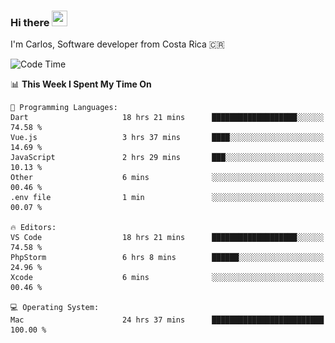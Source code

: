 ### Hi there <img src="https://media.giphy.com/media/hvRJCLFzcasrR4ia7z/giphy.gif" width="25px" height="25px">

I'm Carlos, Software developer from Costa Rica 🇨🇷

[//]: # (<a href="https://app.daily.dev/carum98"><img src="https://github.com/carum98/carum98/blob/main/devcard.svg" width="400" alt="Carlos Umaña Acevedo's Dev Card"/></a>)


<!--START_SECTION:waka-->
![Code Time](http://img.shields.io/badge/Code%20Time-11%2C735%20hrs%206%20mins-blue)

📊 **This Week I Spent My Time On** 

```text
💬 Programming Languages: 
Dart                     18 hrs 21 mins      ███████████████████░░░░░░   74.58 % 
Vue.js                   3 hrs 37 mins       ████░░░░░░░░░░░░░░░░░░░░░   14.69 % 
JavaScript               2 hrs 29 mins       ███░░░░░░░░░░░░░░░░░░░░░░   10.13 % 
Other                    6 mins              ░░░░░░░░░░░░░░░░░░░░░░░░░   00.46 % 
.env file                1 min               ░░░░░░░░░░░░░░░░░░░░░░░░░   00.07 % 

🔥 Editors: 
VS Code                  18 hrs 21 mins      ███████████████████░░░░░░   74.58 % 
PhpStorm                 6 hrs 8 mins        ██████░░░░░░░░░░░░░░░░░░░   24.96 % 
Xcode                    6 mins              ░░░░░░░░░░░░░░░░░░░░░░░░░   00.46 % 

💻 Operating System: 
Mac                      24 hrs 37 mins      █████████████████████████   100.00 % 
```


<!--END_SECTION:waka-->
